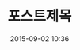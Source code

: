 ---
layout: post
category: 카테고리
title:  "포스트제목"
date:   2015-09-02 10:36
tags: none 
comments: true
---